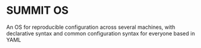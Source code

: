 # SUMMIT OS
An OS for reproducible configuration across several machines, with declarative syntax and common configuration syntax for everyone based in YAML